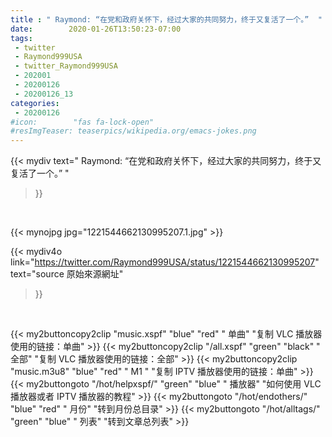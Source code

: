 ```yaml
---
title : " Raymond: “在党和政府关怀下，经过大家的共同努力，终于又复活了一个。”  "
date:        2020-01-26T13:50:23-07:00
tags:
 - twitter
 - Raymond999USA
 - twitter_Raymond999USA
 - 202001
 - 20200126
 - 20200126_13
categories:
 - 20200126
#icon:        "fas fa-lock-open"
#resImgTeaser: teaserpics/wikipedia.org/emacs-jokes.png
---
```


{{< mydiv text=" Raymond: “在党和政府关怀下，经过大家的共同努力，终于又复活了一个。”  "
>}}
<br>


 {{< mynojpg jpg="1221544662130995207.1.jpg" >}}<br> 



{{< mydiv4o link="https://twitter.com/Raymond999USA/status/1221544662130995207"
text="source 原始來源網址"
>}}


<br>

{{< my2buttoncopy2clip "music.xspf"        "blue"   "red"    " 单曲"  "复制 VLC 播放器使用的链接：单曲" >}} {{< my2buttoncopy2clip "/all.xspf"         "green"  "black"  " 全部"  "复制 VLC 播放器使用的链接：全部" >}} {{< my2buttoncopy2clip "music.m3u8"        "blue"   "red"    " M1 "    "复制 IPTV 播放器使用的链接：单曲" >}} {{< my2buttongoto      "/hot/helpxspf/"    "green"  "blue"   " 播放器" "如何使用 VLC 播放器或者 IPTV 播放器的教程" >}} {{< my2buttongoto      "/hot/endothers/"   "blue"   "red"    " 月份"   "转到月份总目录" >}} {{< my2buttongoto      "/hot/alltags/"     "green"  "blue"   " 列表"   "转到文章总列表" >}} 
